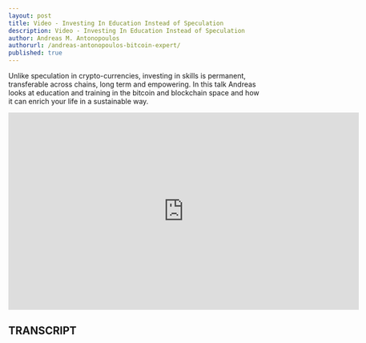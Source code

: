 ```yaml
---
layout: post
title: Video - Investing In Education Instead of Speculation
description: Video - Investing In Education Instead of Speculation
author: Andreas M. Antonopoulos
authorurl: /andreas-antonopoulos-bitcoin-expert/
published: true
---
```


<p>Unlike speculation in crypto-currencies, investing in skills is permanent, transferable across chains, long term and empowering. In this talk Andreas looks at education and training in the bitcoin and blockchain space and how it can enrich your life in a sustainable way.</p>

<center><iframe width="700" height="394" src="https://www.youtube.com/embed/6uXAbJQoZlE?list=PLPQwGV1aLnTthcG265_FYSaV24hFScvC0" frameborder="0" allowfullscreen></iframe></center>

<h2>TRANSCRIPT</h2>
